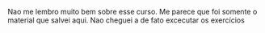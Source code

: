 Nao me lembro muito bem sobre esse curso.
Me parece que foi somente o material que salvei aqui.
Nao cheguei a de fato excecutar os exercícios
